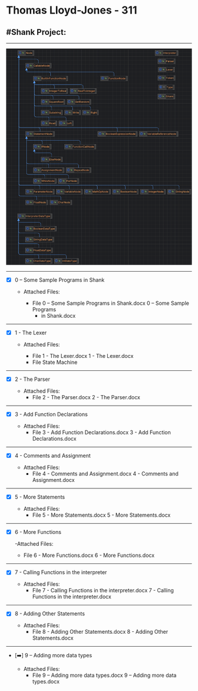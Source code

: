 # Thomas Lloyd-Jones - 311

#Shank Project:
-------------------------------------------
---------------------------------------------------

![](/images/SimpleDiagram.png "Diagram of file outline")

-----------------------------------------------------------------

- [x] 0 – Some Sample Programs in Shank
  - Attached Files:

    - File 0 – Some Sample Programs in Shank.docx 0 – Some Sample Programs
      - in Shank.docx

----------------------------------------------------------------

- [x] 1 - The Lexer

  - Attached Files:

    - File 1 - The Lexer.docx 1 - The Lexer.docx
    - File State Machine

----------------------------------------------------------------

- [x] 2 - The Parser

  - Attached Files:
    - File 2 - The Parser.docx 2 - The Parser.docx

----------------------------------------------------------------

- [x] 3 - Add Function Declarations

  - Attached Files:
    - File 3 - Add Function Declarations.docx 3 - Add Function Declarations.docx

----------------------------------------------------------------

- [x] 4 - Comments and Assignment

  - Attached Files:
    - File 4 - Comments and Assignment.docx 4 - Comments and Assignment.docx

----------------------------------------------------------------

- [x] 5 - More Statements

  - Attached Files:
    - File 5 - More Statements.docx 5 - More Statements.docx

----------------------------------------------------------------

- [x] 6 - More Functions

  -Attached Files:
  - File 6 - More Functions.docx 6 - More Functions.docx

----------------------------------------------------------------

- [x] 7 - Calling Functions in the interpreter

  - Attached Files:
    - File 7 - Calling Functions in the interpreter.docx 7 - Calling Functions in the
      interpreter.docx

----------------------------------------------------------------

- [x] 8 - Adding Other Statements

  - Attached Files:
    - File 8 - Adding Other Statements.docx 8 - Adding Other Statements.docx

----------------------------------------------------------------

- [➡️] 9 – Adding more data types

  - Attached Files:
    - File 9 – Adding more data types.docx 9 – Adding more data types.docx 
